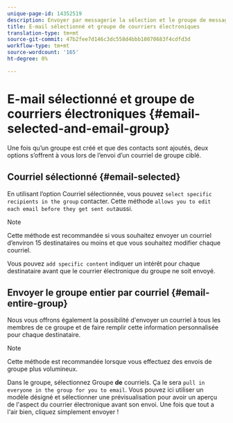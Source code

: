 ```yaml
---
unique-page-id: 14352519
description: Envoyer par messagerie la sélection et le groupe de messagerie - Documents marketing - Documentation du produit
title: E-mail sélectionné et groupe de courriers électroniques
translation-type: tm+mt
source-git-commit: 47b2fee7d146c3dc558d4bbb10070683f4cdfd3d
workflow-type: tm+mt
source-wordcount: '165'
ht-degree: 0%

---
```



# E-mail sélectionné et groupe de courriers électroniques {#email-selected-and-email-group}

Une fois qu’un groupe est créé et que des contacts sont ajoutés, deux options s’offrent à vous lors de l’envoi d’un courriel de groupe ciblé.

## Courriel sélectionné {#email-selected}

En utilisant l’option Courriel sélectionnée, vous pouvez `select specific recipients in the group` contacter. Cette méthode `allows you to edit each email before they get sent out`aussi.

>[!NOTE]
>
>Cette méthode est recommandée si vous souhaitez envoyer un courriel d’environ 15 destinataires ou moins et que vous souhaitez modifier chaque courriel.

Vous pouvez `add specific content` indiquer un intérêt pour chaque destinataire avant que le courrier électronique du groupe ne soit envoyé.

## Envoyer le groupe entier par courriel {#email-entire-group}

Nous vous offrons également la possibilité d&#39;envoyer un courriel à tous les membres de ce groupe et de faire remplir cette information personnalisée pour chaque destinataire.

>[!NOTE]
>
>Cette méthode est recommandée lorsque vous effectuez des envois de groupe plus volumineux.

Dans le groupe, sélectionnez Groupe **de** courriels. Ça le sera `pull in everyone in the group for you to email`.  Vous pouvez ici utiliser un modèle désigné et sélectionner une prévisualisation pour avoir un aperçu de l&#39;aspect du courrier électronique avant son envoi. Une fois que tout a l&#39;air bien, cliquez simplement envoyer !
